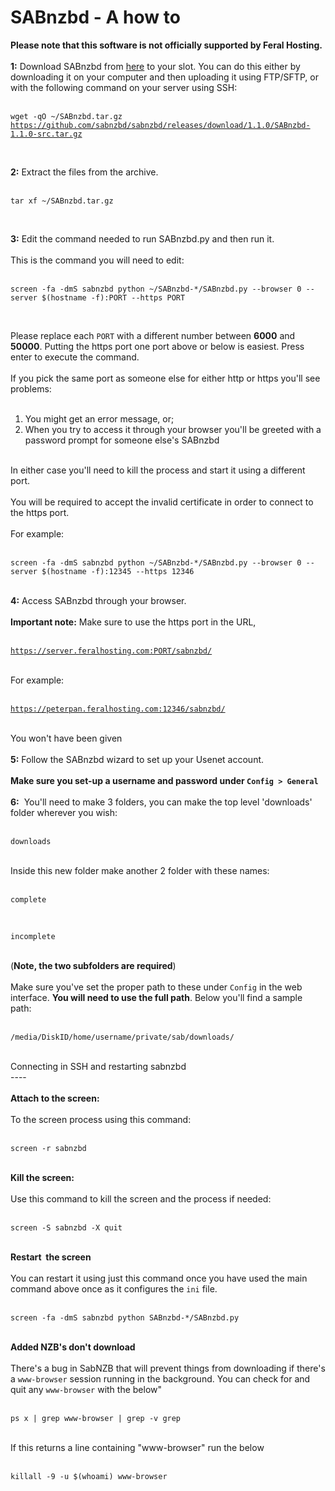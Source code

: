 <h1>SABnzbd - A how to</h1>

        
<strong>Please note that this software is not officially supported by Feral Hosting.</strong><br>
<br>
<strong>1:</strong> Download SABnzbd from <a href="http://sabnzbd.org/download/">here</a> to your slot. You can do this either by downloading it on your computer and then uploading it using FTP&#x2F;SFTP, or with the following command on your server using SSH:<br>
<br>
<pre><code>wget -qO ~&#x2F;SABnzbd.tar.gz <a href="https://github.com/sabnzbd/sabnzbd/releases/download/1.1.0/SABnzbd-1.1.0-src.tar.gz">https:&#x2F;&#x2F;github.com&#x2F;sabnzbd&#x2F;sabnzbd&#x2F;releases&#x2F;download&#x2F;1.1.0&#x2F;SABnzbd-1.1.0-src.tar.gz</a></code></pre><br>
<strong>2:</strong> Extract the files from the archive.<br>
<br>
<pre><code>tar xf ~&#x2F;SABnzbd.tar.gz</code></pre><br>
<strong>3:</strong> Edit the command needed to run SABnzbd.py and then run it.<br>
<br>
This is the command you will need to edit:<br>
<br>
<pre><code>screen -fa -dmS sabnzbd python ~&#x2F;SABnzbd-*&#x2F;SABnzbd.py --browser 0 --server $(hostname -f):PORT --https PORT</code></pre><br>
Please replace each <code>PORT</code> with a different number between <strong>6000</strong> and <strong>50000</strong>. Putting the https port one port above or below is easiest. Press enter to execute the command.<br>
<br>
If you pick the same port as someone else for either http or https you&#x27;ll see problems:<br>
<br>
1) You might get an error message, or;<br>
2) When you try to access it through your browser you&#x27;ll be greeted with a password prompt for someone else&#x27;s SABnzbd<br>
<br>
In either case you&#x27;ll need to kill the process and start it using a different port.<br>
<br>
You will be required to accept the invalid certificate in order to connect to the https port.<br>
<br>
For example:<br>
<br>
<pre><code>screen -fa -dmS sabnzbd python ~&#x2F;SABnzbd-*&#x2F;SABnzbd.py --browser 0 --server $(hostname -f):12345 --https 12346</code></pre><br>
<strong>4:</strong> Access SABnzbd through your browser.<br>
<br>
<strong>Important note:</strong> Make sure to use the https port in the URL,<br>
<br>
<pre><code><a href="https://server.feralhosting.com:PORT/sabnzbd/">https:&#x2F;&#x2F;server.feralhosting.com:PORT&#x2F;sabnzbd&#x2F;</a></code></pre><br>
For example:<br>
<br>
<pre><code><a href="https://peterpan.feralhosting.com:12346/sabnzbd/">https:&#x2F;&#x2F;peterpan.feralhosting.com:12346&#x2F;sabnzbd&#x2F;</a></code></pre><br>
You won&#x27;t have been given <br>
<br>
<strong>5:</strong> Follow the SABnzbd wizard to set up your Usenet account.<br>
<br>
<strong> Make sure you set-up a username and password under <code>Config &gt; General</code></strong><br>
<br>
<strong>6:</strong>&nbsp; You&#x27;ll need to make 3 folders, you can make the top level &#x27;downloads&#x27; folder wherever you wish:<br>
<br>
<pre><code>downloads</code></pre><br>
Inside this new folder make another 2 folder with these names:<br>
<br>
<pre><code>complete</code></pre><br>
<pre><code>incomplete</code></pre><br>
(<strong>Note, the two subfolders are required</strong>)<br>
<br>
Make sure you&#x27;ve set the proper path to these under <code>Config</code> in the web interface. <strong>You will need to use the full path</strong>. Below you&#x27;ll find a sample path:<br>
<br>
<pre><code>&#x2F;media&#x2F;DiskID&#x2F;home&#x2F;username&#x2F;private&#x2F;sab&#x2F;downloads&#x2F;</code></pre><br>
Connecting in SSH and restarting sabnzbd<br>
----<br>
<br>
<strong>Attach to the screen:</strong><br>
<br>
To the screen process using this command:<br>
<br>
<pre><code>screen -r sabnzbd</code></pre><br>
<strong>Kill the screen:</strong><br>
<br>
Use this command to kill the screen and the process if needed:<br>
<br>
<pre><code>screen -S sabnzbd -X quit</code></pre><br>
<strong>Restart&nbsp; the screen</strong><br>
<br>
You can restart it using just this command once you have used the main command above once as it configures the <code>ini</code> file.<br>
<br>
<pre><code>screen -fa -dmS sabnzbd python SABnzbd-*&#x2F;SABnzbd.py</code></pre><br>
<strong>Added NZB&#x27;s don&#x27;t download</strong><br>
<br>
There&#x27;s a bug in SabNZB that will prevent things from downloading if there&#x27;s a <code>www-browser</code> session running in the background. You can check for and quit any <code>www-browser</code> with the below&quot;<br>
<br>
<pre><code>ps x | grep www-browser | grep -v grep</code></pre><br>
If this returns a line containing &quot;www-browser&quot; run the below<br>
<br>
<pre><code>killall -9 -u $(whoami) www-browser</code></pre><br>
<br>

